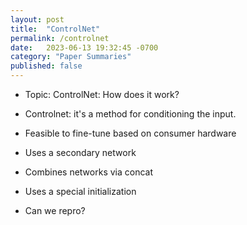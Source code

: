 ```yaml
---
layout: post
title:  "ControlNet"
permalink: /controlnet
date:   2023-06-13 19:32:45 -0700
category: "Paper Summaries"
published: false
---
```


* Topic: ControlNet: How does it work?
 
* Controlnet: it's a method for conditioning the input.
* Feasible to fine-tune based on consumer hardware
* Uses a secondary network
* Combines networks via concat
* Uses a special initialization
* Can we repro?
